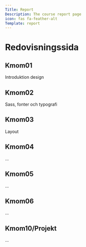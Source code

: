 ```yaml
---
Title: Report
Description: The course report page
icon: fas fa-feather-alt
Template: report
---
```


Redovisningssida
==================

<div class="kmom-box">
    <h2>Kmom01</h2>
    <p>Introduktion design</p>
    <a href="report/kmom01"><i class="far fa-arrow-alt-circle-right"></i></a>
</div>

<div class="kmom-box">
    <h2>Kmom02</h2>
    <p>Sass, fonter och typografi</p>
    <a href="report/kmom02"><i class="far fa-arrow-alt-circle-right"></i></a>
</div>

<div class="kmom-box">
    <h2>Kmom03</h2>
    <p>Layout</p>
    <a href="report/kmom03"><i class="far fa-arrow-alt-circle-right"></i></a>
</div>

<div class="kmom-box">
    <h2>Kmom04</h2>
    <p>...</p>
    <a href="report/kmom04"><i class="far fa-arrow-alt-circle-right"></i></a>
</div>

<div class="kmom-box">
    <h2>Kmom05</h2>
    <p>...</p>
    <a href="report/kmom05"><i class="far fa-arrow-alt-circle-right"></i></a>
</div>

<div class="kmom-box">
    <h2>Kmom06</h2>
    <p>...</p>
    <a href="report/kmom06"><i class="far fa-arrow-alt-circle-right"></i></a>
</div>

<div class="kmom-box project">
    <h2>Kmom10/Projekt</h2>
    <p>...</p>
    <a href="report/kmom10"><i class="far fa-arrow-alt-circle-right"></i></a>
</div>
